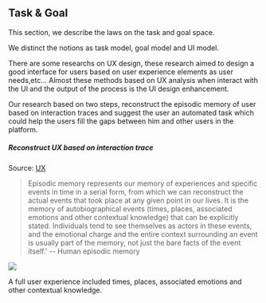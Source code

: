 ## Task & Goal

This section, we describe the laws on the task and goal space.

We distinct the notions as task model, goal model and UI model.

There are some researchs on UX design, these research aimed to design a good interface for users based on user experience elements as user needs,etc...
Almost these methods based on UX analysis when interact with the UI and the output of the process is the UI design enhancement.

Our research based on two steps, reconstruct the episodic memory of user based on interaction traces and suggest the user an automated task which could help the users fill the gaps between him and other users in the platform.

##### Reconstruct UX based on interaction trace

Source: [UX](http://www.usabilis.com/definition-ux-experience-utilisateur-user-experience/)

> Episodic memory represents our memory of experiences and specific events in time in a serial form, from which we can reconstruct the 
> actual events that took place at any given point in our lives. 
> It is the memory of autobiographical events (times, places, associated emotions and other contextual knowledge) that can be explicitly 
> stated.
> Individuals tend to see themselves as actors in these events, and the emotional charge and the entire context surrounding an event is 
> usually part of the memory, not just the bare facts of the event itself.'
--  Human episodic memory

![](/image/UX.png)

A full user experience included times, places, associated emotions and other contextual knowledge.






